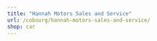 ```yaml
---
title: "Hannah Motors Sales and Service"
url: /cobourg/hannah-motors-sales-and-service/
shop: car
---
```


